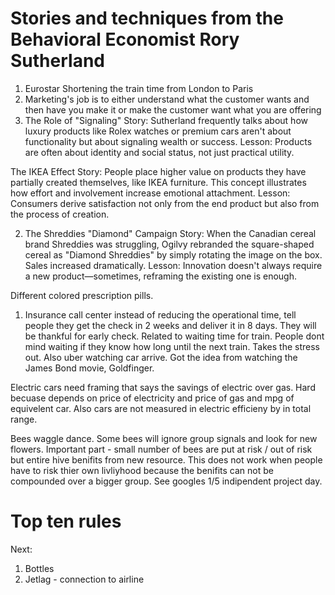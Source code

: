 # Stories and techniques from the Behavioral Economist Rory Sutherland


1. Eurostar Shortening the train time from London to Paris
1. Marketing's job is to either understand what the customer wants and then have you make it or make the customer want what you are offering
1.  The Role of "Signaling"
Story: Sutherland frequently talks about how luxury products like Rolex watches or premium cars aren't about functionality but about signaling wealth or success.
Lesson: Products are often about identity and social status, not just practical utility.

 The IKEA Effect
Story: People place higher value on products they have partially created themselves, like IKEA furniture. This concept illustrates how effort and involvement increase emotional attachment.
Lesson: Consumers derive satisfaction not only from the end product but also from the process of creation.


2. The Shreddies "Diamond" Campaign
Story: When the Canadian cereal brand Shreddies was struggling, Ogilvy rebranded the square-shaped cereal as "Diamond Shreddies" by simply rotating the image on the box. Sales increased dramatically.
Lesson: Innovation doesn't always require a new product—sometimes, reframing the existing one is enough.


Different colored prescription pills.

1. Insurance call center instead of reducing the operational time, tell people they get the check in 2 weeks and deliver it in 8 days.  They will be thankful for early check.  Related to waiting time for train.  People dont mind waiting if they know how long until the next train.  Takes the stress out.  Also uber watching car arrive.  Got the idea from watching the James Bond movie, Goldfinger.

Electric cars need framing that says the savings of electric over gas.    Hard becuase depends on price of electricity and price of gas and mpg of equivelent car.  Also cars are not measured in electric efficieny by in total range.

Bees waggle dance.  Some bees will ignore group signals and look for new flowers.  Important part - small number of bees are put at risk / out of risk but entire hive benifits from new resource.  This does not work when people have to risk thier own livliyhood because the benifits can not be compounded over a bigger group.  See googles 1/5 indipendent project day.




# Top ten rules


Next:
1. Bottles
2. Jetlag - connection to airline
